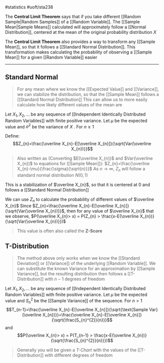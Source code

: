 #statistics 
#uoft/sta238 

The **Central Limit Theorem** says that if you take different [[Random Sample|Random Samples]] of a [[Random Variable]]. The [[Sample Mean|Sample Means]] calculated will approximately follow a  [[Normal Distribution]], centered at the mean of the original probability distribution $X$

The **Central Limit Theorem** also provides a way to transform any [[Sample Mean]], so that it follows a [[Standard Normal Distribution]]. This transformation makes calculating the probability of observing a [[Sample Mean]] for a given [[Random Variable]] easier

---
## Standard Normal
> For any mean where we know the [[Expected Value]] and [[Variance]], we can stabilize the distribution, so that the [[Sample Mean]] follows a [[Standard Normal Distribution]]
> This can allow us to more easily calculate how likely different values of the mean are

Let $X_{1},X_{2},...$ be any sequence of [[Independent Identically Distributed Random Variables]] with finite positive variance.
Let $\mu$ be the expected value and $\sigma^{2}$ be the variance of $X$ . For $n \geq 1$

Define:
$$Z_{n}=\frac{\overline X_{n}-E[\overline X_{n}]}{\sqrt{Var(\overline X_{n})}}$$
>Also written as (Converting $E(\overline X_{n})$ and $Var(\overline X_{n})$ to equations for [[Sample Mean]]): $Z_{n}=\frac{\overline X_{n}-\mu}{\frac{\sigma}{\sqrt{n}}}$
>As $n\rightarrow \infty$, $Z_{n}$ will follow a standard normal distribution  $N(0,1)$

This is a stabilization of $\overline X_{n}$, so that it is centered at 0 and follows a [[Standard Normal Distribution]]

We can use $Z_{n}$ to calculate the probability of different values of $\overline X_{n}$
	Since $Z_{n}=\frac{\overline X_{n}-E[\overline X_{n}]}{\sqrt{Var(\overline X_{n})}}$, then for any value of $\overline X_{n}$ that we observe,
	$P(\overline X_{n}> x) = P(Z_{n} > \frac{x-E(\overline X_{n})}{\sqrt{Var(\overline X_{n})}})$ 

> This value is often also called the **Z-Score**

## T-Distribution
> The method above only works when we know the [[Standard Deviation]] or [[Variance]] of the underlying [[Random Variable]]. We can substitute the known Variance for an approximation by [[Sample Variance]], but the resulting distribution then follows a [[T-Distribution]] with $n-1$ degrees of freedom

Let $X_{1},X_{2},...$ be any sequence of [[Independent Identically Distributed Random Variables]] with finite positive variance.
Let $\mu$ be the expected value and $S_{n}^{2}$  be the [[Sample Variance]] of the sequence. For $n > 1$
$$T_{n-1}=\frac{\overline X_{n}-E[\overline X_{n}]}{\sqrt{\text{Sample Var}(\overline X_{n})}}=\frac{\overline X_{n}-E[\overline X_{n}]}{\sqrt{\frac{S_{n}^{2}}{n}}}$$
and 
$$P(\overline X_{n}> x) = P(T_{n-1} > \frac{x-E(\overline X_{n})}{\sqrt{\frac{S_{n}^{2}}{n}}})$$ 
> Generally you will be given a *T-Chart* with the values of the [[T-Distribution]] with different degrees of freedom


